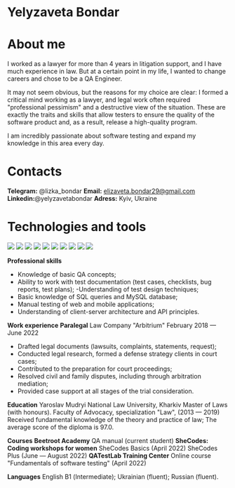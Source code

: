 # Yelyzaveta Bondar

# About me

I worked as a lawyer for more than 4 years in litigation support, and I have much experience in law. But at a certain point in my life, I wanted to change careers and chose to be a QA Engineer.

It may not seem obvious, but the reasons for my choice are clear: I formed a critical mind working as a lawyer, and legal work often required "professional pessimism" and a destructive view of the situation. These are exactly the traits and skills that allow testers to ensure the quality of the software product and, as a result, release a high-quality program.

I am incredibly passionate about software testing and expand my knowledge in this area every day.

# Contacts
**Telegram:** @lizka_bondar
**Email:** elizaveta.bondar29@gmail.com
**Linkedin:**@yelyzavetabondar
**Adress:** Kyiv, Ukraine

# Technologies and tools
![](https://img.shields.io/badge/-HTML/CSS-FEDBE5?style=for-the-badge&logo=HTML5&logoColor=111)
[![](https://img.shields.io/badge/-JavaScript-FEDBE5?style=for-the-badge&logo=JavaScript&logoColor=111)](https://github.com/elizaveta-bondar/my-portfolio-JavaScript-projects)
![](https://img.shields.io/badge/-SQL-FEDBE5?style=for-the-badge&logo=mysql&logoColor=111)
[![](https://img.shields.io/badge/-GitHub-FEDBE5?style=for-the-badge&logo=github&logoColor=111)](https://github.com/elizaveta-bondar?tab=repositories)
![](https://img.shields.io/badge/-Postman-FEDBE5?style=for-the-badge&logo=postman&logoColor=111)
![](https://img.shields.io/badge/-SoapUI-FEDBE5?style=for-the-badge)
![](https://img.shields.io/badge/-Mantis-FEDBE5?style=for-the-badge)
[![](https://img.shields.io/badge/-Jira-FEDBE5?style=for-the-badge&logo=jira&logoColor=111)](https://university.atlassian.com/student/award/YaJp8F3AQ8bgMVRAVwZ9R55J)
![](https://img.shields.io/badge/-TestRail-FEDBE5?style=for-the-badge&logo=TestRail&logoColor=111)
![](https://img.shields.io/badge/-TestLink-FEDBE5?style=for-the-badge&logo=TestRail&logoColor=111)

**Professional skills**
- Knowledge of basic QA concepts;
- Ability to work with test documentation (test cases, checklists, bug reports, test plans);
 -Understanding of test design techniques;
- Basic knowledge of SQL queries and MySQL database;
- Manual testing of web and mobile applications;
- Understanding of client-server architecture and API principles.

**Work experience**
**Paralegal**
Law Company "Arbitrium"
February 2018 — June 2022

- Drafted legal documents (lawsuits, complaints, statements, request);
- Conducted legal research, formed a defense strategy clients in court cases;
- Contributed to the preparation for court proceedings;
- Resolved civil and family disputes, including through arbitration mediation;
- Provided case support at all stages of the trial consideration.

**Education**
Yaroslav Mudryi National Law University, Kharkiv
Master of Laws (with honours).
Faculty of Advocacy, specialization "Law", (2013 — 2019)
Received fundamental knowledge of the theory and practice of law;
The average score of the diploma is 97.0.

**Courses**
**Beetroot Academy**
QA manual (current student)
**SheCodes: Coding workshops for women**
SheCodes Basics (April 2022)
SheCodes Plus (June — August 2022)
**QATestLab Training Center**
Online course "Fundamentals of software testing" (April 2022)

**Languages**
English В1 (Intermediate);
Ukrainian (fluent);
Russian (fluent).
